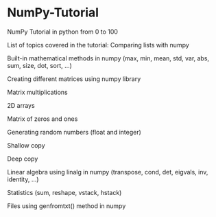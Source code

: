 # NumPy-Tutorial
NumPy Tutorial in python from 0 to 100

List of topics covered in the tutorial:
Comparing lists with numpy

Built-in mathematical methods in numpy (max, min, mean, std, var, abs, sum, size, dot, sort, ...)

Creating different matrices using numpy library

Matrix multiplications

2D arrays

Matrix of zeros and ones

Generating random numbers (float and integer)

Shallow copy

Deep copy

Linear algebra using linalg in numpy (transpose, cond, det, eigvals, inv, identity, ...)

Statistics (sum, reshape, vstack, hstack)

Files using genfromtxt() method in numpy
